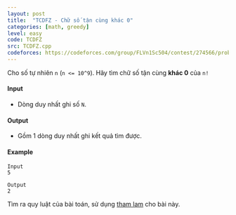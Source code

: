 ```yaml
---
layout: post
title:  "TCDFZ - Chữ số tận cùng khác 0"
categories: [math, greedy]
level: easy
code: TCDFZ
src: TCDFZ.cpp
codeforces: https://codeforces.com/group/FLVn1Sc504/contest/274566/problem/B
---
```



Cho số tự nhiên `n` (`n <= 10^9`). Hãy tìm chữ số tận cùng **khác 0** của `n!`

#### Input

+ Dòng duy nhất ghi số `N`.

#### Output

+ Gồm 1 dòng duy nhất ghi kết quả tìm được.

#### Example

```
Input
5

Output
2
```

<!--more-->

Tìm ra quy luật của bài toán, sử dụng [tham lam](https://vnspoj.github.io/category/greedy) cho bài này.

